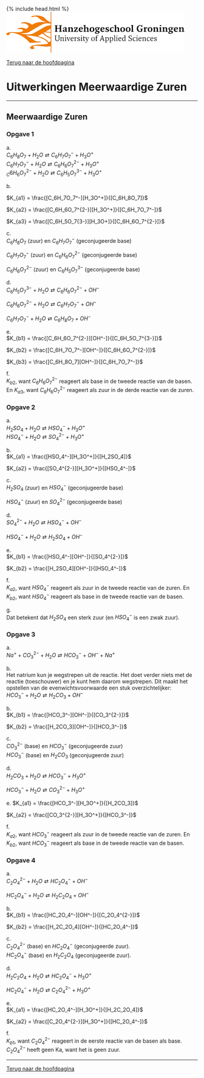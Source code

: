 {% include head.html %}
![Hanze](../hanze/hanze.png)

[Terug naar de hoofdpagina ](../index.md)

# Uitwerkingen Meerwaardige Zuren

---

## Meerwaardige Zuren

### Opgave 1
a.  
$C_6H_8O_7 + H_2O \rightleftarrows C_6  H_7O_7^- + H_3O^+$  
$C_6H_7O_7^- + H_2O \rightleftarrows C_6H_6O_7^{2-} + H_3O^+$  
$_C6H_6O_7^{2-}+ H_2O \rightleftarrows C_6H_5O_7^{3-} + H_3O^+$  

b.  

$K_{a1} = \frac{[C_6H_7O_7^-][H_3O^+]}{[C_6H_8O_7]}$  

$K_{a2} = \frac{[C_6H_6O_7^{2-}][H_3O^+]}{[C_6H_7O_7^-]}$  

$K_{a3} = \frac{[C_6H_5O_7{3-}][H_3O+]}{[C_6H_6O_7^{2-}]}$  


c.  
$C_6H_8O_7$ (zuur) en $C_6H_7O_7^-$ (geconjugeerde base)  

$C_6H_7O_7^-$ (zuur) en $C_6H_6O_7^{2-}$ (geconjugeerde base)  

$C_6H_6O_7^{2-}$ (zuur) en $C_6H_5O_7^{3-}$ (geconjugeerde base)  

d.  
$C_6H_5O_7^{3-} + H_2O \rightleftarrows C_6H_6O_7^{2-} + OH^-$  

$C_6H_6O_7^{2-} + H_2O \rightleftarrows C_6H_7O_7^- + OH^-$  

$C_6H_7O_7^- + H_2O \rightleftarrows C_6H_8O_7 + OH^-$  

e.  
$K_{b1} = \frac{[C_6H_6O_7^{2-}][OH^-]}{[C_6H_5O_7^{3-}]}$  

$K_{b2} = \frac{[C_6H_7O_7^-][OH^-]}{[C_6H_6O_7^{2-}]}$  

$K_{b3} = \frac{[C_6H_8O_7][OH^-]}{[C_6H_7O_7^-]}$  

f.  
$K_{b2}$, want $C_6H_6O_7^{2-}$ reageert als base in de tweede reactie van de basen. En $K_{a3}$, want $C_6H_6O_7^{2-}$ reageert als zuur in de derde reactie van de zuren.  

### Opgave 2

a.  
$H_2SO_4 + H_2O \rightleftarrows HSO_4^- + H_3O^+$  
$HSO_4^- + H_2O \rightleftarrows SO_4^{2-} + H_3O^+$  

b.  
$K_{a1} = \frac{[HSO_4^-][H_3O^+]}{[H_2SO_4]}$  

$K_{a2} = \frac{[SO_4^{2-}][H_3O^+]}{[HSO_4^-]}$  

c.  
$H_2SO_4$ (zuur) en $HSO_4^-$ (geconjugeerde base)  

$HSO_4^-$ (zuur) en $SO_4^{2-}$ (geconjugeerde base)  

d.  
$SO_4^{2-} + H_2O \rightleftarrows HSO_4^- + OH^-$  

$HSO_4^- + H_2O \rightleftarrows H_2SO_4 + OH^-$  

e.  
$K_{b1} = \frac{[HSO_4^-][OH^-]}{[SO_4^{2-}]}$  

$K_{b2} = \frac{[H_2SO_4][OH^-]}{[HSO_4^-]}$  


f.  
$K_{a2}$, want $HSO_4^-$ reageert als zuur in de tweede reactie van de zuren. En $K_{b2}$, want $HSO_4^-$ reageert als base in de tweede reactie van de basen.  

g.  
Dat betekent dat $H_2SO_4$ een sterk zuur (en $HSO_4^-$ is een zwak zuur).  

### Opgave 3

a.  
$Na^+ + CO_3^{2-} + H_2O \rightleftarrows HCO_ 3^- + OH^- + Na^+$  

b.  
Het natrium kun je wegstrepen uit de reactie. Het doet verder niets met de reactie (toeschouwer) en je kunt hem daarom wegstrepen. Dit maakt het opstellen van de evenwichtsvoorwaarde een stuk overzichtelijker:  
$HCO_3^-+ H_2O \rightleftarrows H_2CO_3 + OH^-$  

b.  
$K_{b1} = \frac{[HCO_3^-][OH^-]}{[CO_3^{2-}]}$  

$K_{b2} = \frac{[H_2CO_3][OH^-]}{[HCO_3^-]}$  

c.  
$CO_3^{2-}$  (base) en $HCO_3^-$ (geconjugeerde zuur)  
$HCO_3^-$ (base) en $H_2CO_3$ (geconjugeerde zuur)  

d.  
$H_2CO_3 + H_2O \rightleftarrows HCO_3^- + H_3O^+$  

$HCO_3^- + H_2O \rightleftarrows CO_3^{2-} + H_3O^+$  

e.
$K_{a1} = \frac{[HCO_3^-][H_3O^+]}{[H_2CO_3]}$  

$K_{a2} = \frac{[CO_3^{2-}][H_3O^+]}{[HCO_3^-]}$  

f.  
$K_{a2}$, want $HCO_3^-$ reageert als zuur in de tweede reactie van de zuren. En $K_{b2}$, want $HCO_3^-$ reageert als base in de tweede reactie van de basen.  

### Opgave 4

a.  
$C_2O_4^{2-} + H_2O \rightleftarrows HC_2O_4^- + OH^-$  

$HC_2O_4^- + H_2O \rightleftarrows H_2C_2O_4 + OH^-$  

b.  
$K_{b1} = \frac{[HC_2O_4^-][OH^-]}{[C_2O_4^{2-}]}$  

$K_{b2} = \frac{[H_2C_2O_4][OH^-]}{[HC_2O_4^-]}$  

c.  
$C_2O_4^{2-}$  (base) en $HC_2O_4^-$ (geconjugeerde zuur).  
$HC_2O_4^-$ (base) en $H_2C_2O_4$ (geconjugeerde zuur).  

d.  
$H_2C_2O_4 + H_2O \rightleftarrows HC_2O_4^- + H_3O^+$  

$HC_2O_4^- + H_2O \rightleftarrows C_2O_4^{2-} + H_3O^+$  

e.  
$K_{a1} = \frac{[HC_2O_4^-][H_3O^+]}{[H_2C_2O_4]}$  

$K_{a2} = \frac{[C_2O_4^{2-}][H_3O^+]}{[HC_2O_4^-]}$  

f.  
$K_{b1}$, want $C_2O_4^{2-}$ reageert in de eerste reactie van de basen als base.  
$C_2O_4^{2-}$ heeft geen Ka, want het is geen zuur.  

--- 

[Terug naar de hoofdpagina ](../index.md)

